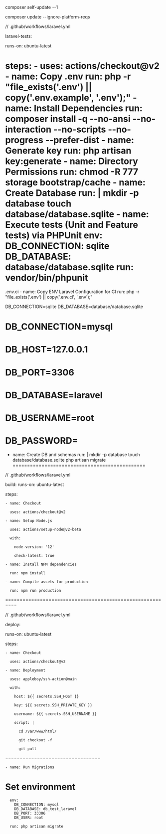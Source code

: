 composer self-update --1

composer update --ignore-platform-reqs



// .github/workflows/laravel.yml


laravel-tests:


  runs-on: ubuntu-latest


  steps:
    - uses: actions/checkout@v2
    - name: Copy .env
      run: php -r "file_exists('.env') || copy('.env.example', '.env');"
    - name: Install Dependencies
      run: composer install -q --no-ansi --no-interaction --no-scripts --no-progress --prefer-dist
    - name: Generate key
      run: php artisan key:generate
    - name: Directory Permissions
      run: chmod -R 777 storage bootstrap/cache
    - name: Create Database
      run: |
        mkdir -p database
        touch database/database.sqlite
    - name: Execute tests (Unit and Feature tests) via PHPUnit
      env:
        DB_CONNECTION: sqlite
        DB_DATABASE: database/database.sqlite
      run: vendor/bin/phpunit
===============
.env.ci
    - name: Copy ENV Laravel Configuration for CI
      run: php -r "file_exists('.env') || copy('.env.ci', '.env');"

DB_CONNECTION=sqlite
DB_DATABASE=database/database.sqlite
# DB_CONNECTION=mysql
# DB_HOST=127.0.0.1
# DB_PORT=3306
# DB_DATABASE=laravel
# DB_USERNAME=root
# DB_PASSWORD=


 - name: Create DB and schemas
      run: |
        mkdir -p database
        touch database/database.sqlite
        php artisan migrate
==============================================

// .github/workflows/laravel.yml

build:
  runs-on: ubuntu-latest

  steps:

    - name: Checkout

      uses: actions/checkout@v2

    - name: Setup Node.js

      uses: actions/setup-node@v2-beta

      with:

        node-version: '12'

        check-latest: true

    - name: Install NPM dependencies

      run: npm install

    - name: Compile assets for production

      run: npm run production
==========================================================


// .github/workflows/laravel.yml

deploy:

  runs-on: ubuntu-latest

  steps:

    - name: Checkout

      uses: actions/checkout@v2

    - name: Deployment

      uses: appleboy/ssh-action@main

      with:

        host: ${{ secrets.SSH_HOST }}

        key: ${{ secrets.SSH_PRIVATE_KEY }}

        username: ${{ secrets.SSH_USERNAME }}

        script: |

          cd /var/www/html/

          git checkout -f 

          git pull
=================================

    - name: Run Migrations
# Set environment
      env:
        DB_CONNECTION: mysql
        DB_DATABASE: db_test_laravel
        DB_PORT: 33306
        DB_USER: root

      run: php artisan migrate
